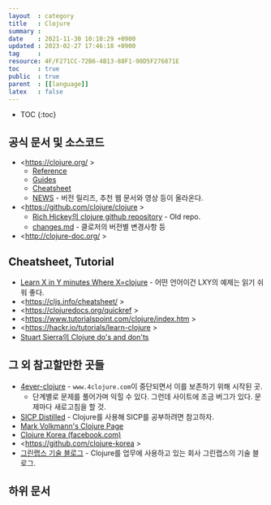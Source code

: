 ```yaml
---
layout  : category
title   : Clojure
summary : 
date    : 2021-11-30 10:10:29 +0900
updated : 2023-02-27 17:46:18 +0900
tag     : 
resource: 4F/F271CC-72B6-4B13-88F1-90D5F276871E
toc     : true
public  : true
parent  : [[language]]
latex   : false
---
```

* TOC
{:toc}

## 공식 문서 및 소스코드
- <https://clojure.org/ >
    - [Reference]( https://clojure.org/reference/reader )
    - [Guides]( https://clojure.org/guides/getting_started )
    - [Cheatsheet]( https://clojure.org/api/cheatsheet )
    - [NEWS]( https://clojure.org/news/news ) - 버전 릴리즈, 추천 웹 문서와 영상 등이 올라온다.
- <https://github.com/clojure/clojure >
    - [Rich Hickey의 clojure github repository]( https://github.com/richhickey/clojure ) - Old repo.
    - [changes.md]( https://github.com/clojure/clojure/blob/master/changes.md ) - 클로저의 버전별 변경사항 등
- <http://clojure-doc.org/ >

## Cheatsheet, Tutorial

- [Learn X in Y minutes Where X=clojure]( https://learnxinyminutes.com/docs/clojure/ ) - 어떤 언어이건 LXY의 예제는 읽기 쉬워 좋다.
- <https://cljs.info/cheatsheet/ >
- <https://clojuredocs.org/quickref >
- <https://www.tutorialspoint.com/clojure/index.htm >
- <https://hackr.io/tutorials/learn-clojure >
- [Stuart Sierra의 Clojure do's and don'ts]( https://stuartsierra.com/tag/dos-and-donts )

## 그 외 참고할만한 곳들

- [4ever-clojure]( https://4clojure.oxal.org/ ) - `www.4clojure.com`이 중단되면서 이를 보존하기 위해 시작된 곳.
    - 단계별로 문제를 풀어가며 익힐 수 있다. 그런데 사이트에 조금 버그가 있다. 문제마다 새로고침을 할 것.
- [SICP Distilled]( http://www.sicpdistilled.com/ ) - Clojure를 사용해 SICP를 공부하려면 참고하자.
- [Mark Volkmann's Clojure Page]( http://java.ociweb.com/mark/clojure/ )
- [Clojure Korea (facebook.com)]( https://www.facebook.com/groups/defnclojure/ )
- <https://github.com/clojure-korea >
- [그린랩스 기술 블로그]( https://green-labs.github.io/ ) - Clojure를 업무에 사용하고 있는 회사 그린랩스의 기술 블로그.


## 하위 문서

